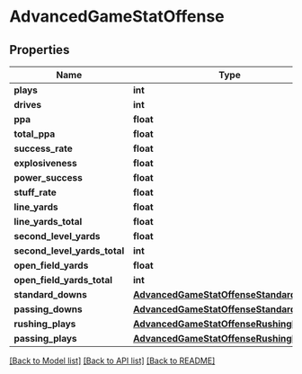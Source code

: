 # AdvancedGameStatOffense

## Properties
Name | Type | Description | Notes
------------ | ------------- | ------------- | -------------
**plays** | **int** |  | [optional] 
**drives** | **int** |  | [optional] 
**ppa** | **float** |  | [optional] 
**total_ppa** | **float** |  | [optional] 
**success_rate** | **float** |  | [optional] 
**explosiveness** | **float** |  | [optional] 
**power_success** | **float** |  | [optional] 
**stuff_rate** | **float** |  | [optional] 
**line_yards** | **float** |  | [optional] 
**line_yards_total** | **float** |  | [optional] 
**second_level_yards** | **float** |  | [optional] 
**second_level_yards_total** | **int** |  | [optional] 
**open_field_yards** | **float** |  | [optional] 
**open_field_yards_total** | **int** |  | [optional] 
**standard_downs** | [**AdvancedGameStatOffenseStandardDowns**](AdvancedGameStatOffenseStandardDowns.md) |  | [optional] 
**passing_downs** | [**AdvancedGameStatOffenseStandardDowns**](AdvancedGameStatOffenseStandardDowns.md) |  | [optional] 
**rushing_plays** | [**AdvancedGameStatOffenseRushingPlays**](AdvancedGameStatOffenseRushingPlays.md) |  | [optional] 
**passing_plays** | [**AdvancedGameStatOffenseRushingPlays**](AdvancedGameStatOffenseRushingPlays.md) |  | [optional] 

[[Back to Model list]](../README.md#documentation-for-models) [[Back to API list]](../README.md#documentation-for-api-endpoints) [[Back to README]](../README.md)


